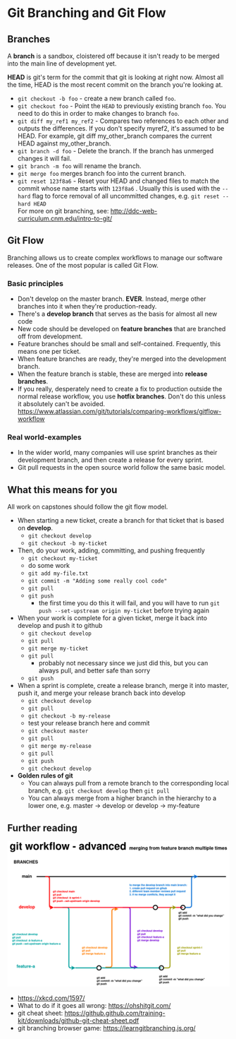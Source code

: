 # Git Branching and Git Flow
## Branches
A **branch** is a sandbox, cloistered off because it isn't ready to be merged into the main line of
development yet.

**HEAD** is git's term for the commit that git is looking at right now. Almost all the time, HEAD is the most
recent commit on the branch you're looking at.
- `git checkout -b foo` - create a new branch called `foo`.
- `git checkout foo` - Point the `HEAD` to previously existing branch `foo`. You need to do this in order to make changes to branch `foo`.
- `git diff my_ref1 my_ref2` - Compares two references to each other and outputs the differences. If you don't specify myref2, it's assumed to be HEAD. For example, git diff my_other_branch compares the current HEAD against my_other_branch.
- `git branch -d foo` - Delete the branch. If the branch has unmerged changes it will fail.
- `git branch -m foo` will rename the branch.
- `git merge foo` merges branch foo into the current branch.
- `git reset 123f8a6` - Reset your HEAD and changed files to match the commit whose name starts with `123f8a6` . Usually this is used with the `--hard` flag to force removal of all uncommitted changes, e.g. `git reset --hard HEAD`  
  For more on git branching, see: http://ddc-web-curriculum.cnm.edu/intro-to-git/

## Git Flow

Branching allows us to create complex workflows to manage our software releases. One of the most popular is called Git Flow.
### Basic principles
- Don't develop on the master branch. **EVER**. Instead, merge other branches into it when they're production-ready.
- There's a **develop branch** that serves as the basis for almost all new code
- New code should be developed on **feature branches** that are branched off from development.
- Feature branches should be small and self-contained. Frequently, this means one per ticket.
- When feature branches are ready, they're merged into the development branch.
- When the feature branch is stable, these are merged into **release branches**.
- If you really, desperately need to create a fix to production outside the normal release workflow,
  you use **hotfix branches**. Don't do this unless it absolutely can't be avoided.
  https://www.atlassian.com/git/tutorials/comparing-workflows/gitflow-workflow

### Real world-examples
- In the wider world, many companies will use sprint branches as their development branch, and then create a release for every sprint.
- Git pull requests in the open source world follow the same basic model.

## What this means for you
All work on capstones should follow the git flow model.
- When starting a new ticket, create a branch for that ticket that is based on **develop**.
    - `git checkout develop`
    - `git checkout -b my-ticket`
- Then, do your work, adding, committing, and pushing frequently
    - `git checkout my-ticket`
    - do some work
    - `git add my-file.txt`
    - `git commit -m "Adding some really cool code"`
    - `git pull`
    - `git push`
        - the first time you do this it will fail, and you will have to run `git push --set-upstream origin my-ticket` before trying again
- When your work is complete for a given ticket, merge it back into develop and push it to github
    - `git checkout develop`
    - `git pull`
    - `git merge my-ticket`
    - `git pull`
        - probably not necessary since we just did this, but you can always pull, and better safe than sorry
    - `git push`
- When a sprint is complete, create a release branch, merge it into master, push it, and merge your release branch back into develop
    - `git checkout develop`
    - `git pull`
    - `git checkout -b my-release`
    - test your release branch here and commit
    - `git checkout master`
    - `git pull`
    - `git merge my-release`
    - `git pull`
    - `git push`
    - `git checkout develop`
- **Golden rules of git**
    - You can always pull from a remote branch to the corresponding local branch, e.g. `git checkout develop` then `git pull`
    - You can always merge from a higher branch in the hierarchy to a lower one, e.g. master -> develop or develop -> my-feature

## Further reading
![](./diagram.png)
- https://xkcd.com/1597/
- What to do if it goes all wrong: https://ohshitgit.com/
- git cheat sheet: https://github.github.com/training-kit/downloads/github-git-cheat-sheet.pdf
- git branching browser game: https://learngitbranching.js.org/